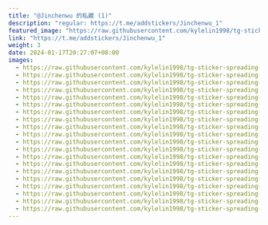 ```yaml
---
title: "@Jinchenwu 的私藏 (1)"
description: "regular: https://t.me/addstickers/Jinchenwu_1"
featured_image: "https://raw.githubusercontent.com/kylelin1998/tg-sticker-spreading-worldwide-images/main/img/3b90f065-e205-467b-9d86-a6ca8f2b0b6b.jpg"
link: "https://t.me/addstickers/Jinchenwu_1"
weight: 3
date: 2024-01-17T20:27:07+08:00
images:
  - https://raw.githubusercontent.com/kylelin1998/tg-sticker-spreading-worldwide-images/main/img/3b90f065-e205-467b-9d86-a6ca8f2b0b6b.jpg
  - https://raw.githubusercontent.com/kylelin1998/tg-sticker-spreading-worldwide-images/main/img/895ed55b-3636-4486-81da-c4c25af6a2d2.jpg
  - https://raw.githubusercontent.com/kylelin1998/tg-sticker-spreading-worldwide-images/main/img/1a5b7044-b48a-47c9-859f-a9727d6f69ce.jpg
  - https://raw.githubusercontent.com/kylelin1998/tg-sticker-spreading-worldwide-images/main/img/d78ba0c7-b048-493b-b14d-a1c91158f73e.jpg
  - https://raw.githubusercontent.com/kylelin1998/tg-sticker-spreading-worldwide-images/main/img/d75f20e7-55a3-483e-b0e6-31298d47327f.jpg
  - https://raw.githubusercontent.com/kylelin1998/tg-sticker-spreading-worldwide-images/main/img/4b52112e-1867-451f-8e71-0b8c392d4a13.jpg
  - https://raw.githubusercontent.com/kylelin1998/tg-sticker-spreading-worldwide-images/main/img/6b7cc3f2-3039-4c6c-8e5b-56368ef92f32.jpg
  - https://raw.githubusercontent.com/kylelin1998/tg-sticker-spreading-worldwide-images/main/img/a5ccff9c-d0c3-41e8-bf4b-73531dac9f2a.jpg
  - https://raw.githubusercontent.com/kylelin1998/tg-sticker-spreading-worldwide-images/main/img/c3d72f61-53c2-46b3-b37d-cdd571b7e9a5.jpg
  - https://raw.githubusercontent.com/kylelin1998/tg-sticker-spreading-worldwide-images/main/img/0673fdf5-d6b9-41b9-bed9-229ee7bda2bd.jpg
  - https://raw.githubusercontent.com/kylelin1998/tg-sticker-spreading-worldwide-images/main/img/66f7341b-bab9-445c-90bd-182a29c0012a.jpg
  - https://raw.githubusercontent.com/kylelin1998/tg-sticker-spreading-worldwide-images/main/img/9887ffcc-f152-49ca-b423-80850a161d1a.jpg
  - https://raw.githubusercontent.com/kylelin1998/tg-sticker-spreading-worldwide-images/main/img/17a0a0c4-c656-4b50-b428-8f79806ad4fa.jpg
  - https://raw.githubusercontent.com/kylelin1998/tg-sticker-spreading-worldwide-images/main/img/8c6c9e8d-4244-4cda-a4b7-b00c29d176dd.jpg
  - https://raw.githubusercontent.com/kylelin1998/tg-sticker-spreading-worldwide-images/main/img/6319f3cb-ffba-49e1-a6d0-a612a0e22d61.jpg
  - https://raw.githubusercontent.com/kylelin1998/tg-sticker-spreading-worldwide-images/main/img/51cd8a15-27c4-4645-a4cb-937c85a558cb.jpg
  - https://raw.githubusercontent.com/kylelin1998/tg-sticker-spreading-worldwide-images/main/img/fa9b5569-074b-4ab1-89b0-305ff9455b86.jpg
  - https://raw.githubusercontent.com/kylelin1998/tg-sticker-spreading-worldwide-images/main/img/e18a41b8-3730-405c-a7f9-1d7cff8beeac.jpg
  - https://raw.githubusercontent.com/kylelin1998/tg-sticker-spreading-worldwide-images/main/img/941041fa-58ea-49b9-a530-9795a6d63305.jpg
  - https://raw.githubusercontent.com/kylelin1998/tg-sticker-spreading-worldwide-images/main/img/4831e22b-d3f4-43a2-9e34-58533dccf369.jpg
---
```

